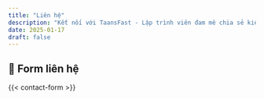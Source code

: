 ```yaml
---
title: "Liên hệ"
description: "Kết nối với TaansFast - Lập trình viên đam mê chia sẻ kiến thức về Java, JavaScript và công nghệ web"
date: 2025-01-17
draft: false
---
```


## 💬 Form liên hệ

{{< contact-form >}}
